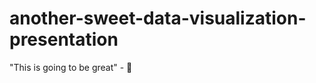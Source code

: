another-sweet-data-visualization-presentation
=============================================

"This is going to be great" - :koala:
